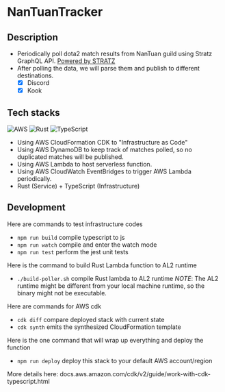 # NanTuanTracker

## Description
- Periodically poll dota2 match results from NanTuan guild using Stratz GraphQL API.  [Powered by STRATZ](https://stratz.com/)
- After polling the data, we will parse them and publish to different destinations.
    - [X] Discord
    - [X] Kook

## Tech stacks
![AWS](https://img.shields.io/badge/Amazon_AWS-232F3E?style=for-the-badge&logo=amazon-aws&logoColor=white)
![Rust](https://img.shields.io/badge/rust-%23000000.svg?style=for-the-badge&logo=rust&logoColor=white) 
![TypeScript](https://img.shields.io/badge/typescript-%23007ACC.svg?style=for-the-badge&logo=typescript&logoColor=white)
- Using AWS CloudFormation CDK to "Infrastructure as Code"
- Using AWS DynamoDB to keep track of matches polled, so no duplicated matches will be published. 
- Using AWS Lambda to host serverless function.
- Using AWS CloudWatch EventBridges to trigger AWS Lambda periodically.
- Rust (Service) + TypeScript (Infrastructure)

## Development
Here are commands to test infrastructure codes
* `npm run build`       compile typescript to js
* `npm run watch`       compile and enter the watch mode
* `npm run test`        perform the jest unit tests

Here is the command to build Rust Lambda function to AL2 runtime
* `./build-poller.sh`   compile Rust lambda to AL2 runtime
*NOTE*: The AL2 runtime might be different from your local machine runtime, so the binary might not be executable.

Here are commands for AWS cdk
* `cdk diff`            compare deployed stack with current state
* `cdk synth`           emits the synthesized CloudFormation template

Here is the one command that will wrap up everything and deploy the function
* `npm run deploy`      deploy this stack to your default AWS account/region

More details here: docs.aws.amazon.com/cdk/v2/guide/work-with-cdk-typescript.html
